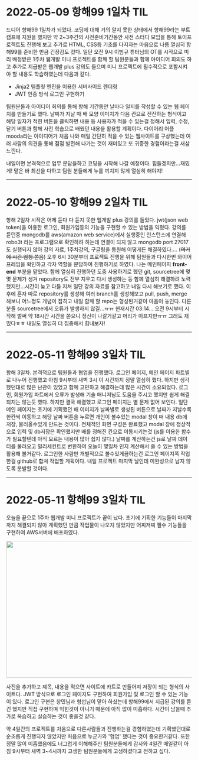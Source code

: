 # 2022-05-09 항해99 1일차 TIL

드디어 항해99 1일차가 되었다.
코딩에 대해 거의 알지 못한 상태에서 항해99라는 부트캠프에 지원을 했지만 약 2~3주간의 사전준비기간동안 사전 스터디 모임을 통해 토이프로젝트도 진행해 보고 추가로 HTML, CSS등 기초를 다지자는 마음으로 나름 열심히 항해99를 준비한 만큼 긴장감도 컸다.
일단 오전 9시 이범규 튜터님의 OT를 시작으로 미리 배정받은 1주차 웹개발 미니 프로젝트를 함께 할 팀원분들과 함께 아이디어 회의도 하고 추가로 지급받은 웹개발 plus 강의도 들으며 미니 프로젝트에 필수적으로 포함시켜야 할 내용도 학습하였는데 다음과 같다.

* Jinja2 템플릿 엔진을 이용한 서버사이드 렌더링
* JWT 인증 방식 로그인 구현하기

팀원분들과 아이디어 회의를 통해 항해 기간동안 날마다 일지를 작성할 수 있는 웹 페이지를 만들기로 했다. 날짜가 지날 때 배 모양 이미지가 다음 칸으로 전진하는 형식이고 해당 일자가 적힌 버튼을 클릭하면 내용 등 사용자가 적을 수 있는걸 정해서 입력, 수정, 닫기 버튼과 함께 사전 학습으로 배웠던 내용을 활용할 계획이다. 다이어리 어플 mooda라는 아이디어가 처음 나와 매일 간단히 적을 수 있는 웹사이트를 구상했는데 여러 사람의 의견을 통해 점점 발전해 나가는 것이 재미있고 또 귀중한 경험이라는걸 새삼 느낀다.

내일이면 본격적으로 업무 분담을하고 코딩을 시작해 나갈 예정이다. 힘들겠지만...재밌게! 맡은 바 최선을 다하고 팀원 분들에게 누를 끼치지 않게 열심히 해야지!

--------------------------

# 2022-05-10 항해99 2일차 TIL

항해 2일차 시작은 어제 듣다 다 듣지 못한 웹개발 plus 강의를 들었다.
jwt(json web token)을 이용한 로그인, 회원가입등의 기능을 구현할 수 있는 방법을 익혔다.
강의를 듣던중 mongodb를 aws(amazon web service)에서 실행중인 인스턴스에 연결해 robo3t 라는 프로그램으로 확인하려 하는데
연결이 되지 않고 mongodb port 27017도 실행되지 않아 강의 자료, 1주차강의, 구글링을 동원해 어떻게든 해결하였다.... (~~여기에 시간 엄청 쏟음~~)
오후 6시 30분부터 프로젝트 진행을 위해 팀원들과 다시한번 와이어 프레임을 확인하고 각자 역할을 분담하여 진행하기로 하였다. 나는 메인페이지 **front-end** 부분을 맡았다.
함께 열심히 진행하던 도중 사용하기로 했던 git, sourcetree에 몇몇 문제가 생겨 repository도 전부 지우고 다시 생성하는 등 함께 열심히 해결하려 노력했지만...시간이 늦고 다들 지쳐
일단 강의 자료를 참고하고 내일 다시 해보기로 했다. 이후에 혼자 따로 repository를 생성해 여러 branch를 생성해보고 pull, push, merge 해보니 어느정도 개념이 잡히고 내일 함께 할
repo는 형성된거같아 마음이 놓인다. 다른 분들 sourcetree에서 오류가 발생하지 않길...ㅠㅠ
현재시간 03:14... 오전 9시부터 시작해 벌써 약 18시간 시간을 쏟으니 정신이 나갈거같고 머리가 아프지만ㅠㅠ 그래도 재밌다ㅎㅎ 내일도 열심히 더 집중해서 힘내보자!

--------------------------

# 2022-05-11 항해99 3일차 TIL

항해 3일차. 본격적으로 팀원들과 협업을 진행했다. 로그인 페이지, 메인 페이지 파트별로 나누어 진행했고 아침 9시부터 새벽 3시 이 시간까지 정말 열심히 했다.
하지만 생각했던대로 많은 난관이 있었고 함께 고민하고 해결하는데 많은 시간이 소요되었다.
로그인, 회원가입 파트에서 오류가 발생해 기술 매니저님도 도움을 주시고 했지만 쉽게 해결되지는 않는듯 했다. 하지만 결국 해결했고 로그인 페이지는 별 문제 없어 보인다.
일단 메인 페이지는 초기에 기획했던 배 이미지가 날짜별로 생성된 버튼으로 날짜가 지날수록 한칸씩 이동하고 해당 날짜 버튼을 누르면 개인이 볼수있는 modal 창이 떠 내용 db에 저장, 불러올수있게 만드는 것이다. 전체적인 화면 구성은 완료했고 modal 창에 정상적으로 입력 및 db저장은 확인했지만 배를 정해진 칸으로 이동시키는것 (js를 이용한 함수가 필요할텐데 아직 모르는 내용이 많아 쉽지 않다.) 날짜를 계산하는건 js로 날짜 데이터를 불러오고 밀리세컨트로 변환하여 오늘이 몇일차 인지 계산해서 쓸 수 있는 방법을 활용해 볼거같다. 로그인한 사람만 개별적으로 볼수있게끔하는건 로그인 페이지쪽 작업한걸 github로 합쳐 작업할 계획이다. 내일 프로젝트 마지막 날인데 미완성으로 남지 않도록 분발할 것이다.

-----------------------------

# 2022-05-11 항해99 3일차 TIL

오늘을 끝으로 1주차 웹개발 미니 프로젝트가 끝이 났다.
초기에 기획한 기능들이 마지막까지 해결되지 않아 계획했던 만큼 작업물이 나오지 않았지만 어찌저찌 필수 기능들을 구현하여 AWS서버에 배포하였다.

<img src="https://user-images.githubusercontent.com/79163045/168097468-35e7df48-03e8-4fa3-b947-0e335dfe3249.png" width="700" height="370">

사진을 추가하고 제목, 내용을 적으면 사이트에 카트로 만들어져 저장이 되는 형식의 사이트다.
JWT 방식으로 로그인 페이지도 구현하여 회원가입 및 로그인 할 수 있는 기능이 있다.
로그인 구현은 창민님과 형섭님이 맡아 하셨는데 항해99에서 지급된 강의를 듣긴 했지만 직접 구현하며 익힌것이 아니기 때문에 아직 많이 미흡하다.
시간이 남을때 추가로 복습하고 실습하는 것이 좋을것 같다.

약 4일간의 프로젝트를 처음으로 다른사람들과 진행하는걸 경험하였는데
기획했던대로 순조롭게 진행되지 않았지만 처음으로 누군가와 '협업' 했다는 것이 중요한거같다. 
또한 정말 많이 미흡했음에도 너그럽게 이해해주신 팀원분들에게 감사와 4일간 매일같이 아침 9시부터 새벽 3~4시까지 고생한 팀원분들에게 고생하셨다고 전하고 싶다.
